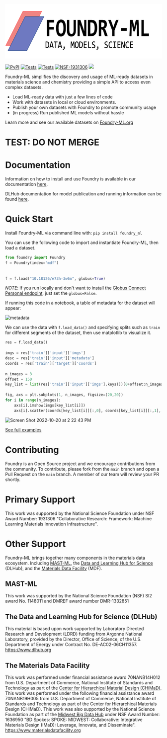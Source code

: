 
<picture>
  <source srcset="https://raw.githubusercontent.com/MLMI2-CSSI/foundry/main/assets/foundry-white.png" height=175" media="(prefers-color-scheme: dark)">
  <img src="https://raw.githubusercontent.com/MLMI2-CSSI/foundry/main/assets/foundry-black.png" height="175">
</picture>

[![PyPI](https://img.shields.io/pypi/v/foundry_ml.svg)](https://pypi.python.org/pypi/foundry_ml)
[![Tests](https://github.com/MLMI2-CSSI/foundry/actions/workflows/tests.yml/badge.svg)](https://github.com/MLMI2-CSSI/foundry/actions/workflows/tests.yml)
[![Tests](https://github.com/MLMI2-CSSI/foundry/actions/workflows/python-publish.yml/badge.svg)](https://github.com/MLMI2-CSSI/foundry/actions/workflows/python-publish.yml)
[![NSF-1931306](https://img.shields.io/badge/NSF-1931306-blue)](https://www.nsf.gov/awardsearch/showAward?AWD_ID=1931306&HistoricalAwards=false)
[<img src="https://img.shields.io/badge/view-documentation-blue">](https://ai-materials-and-chemistry.gitbook.io/foundry/)


Foundry-ML simplifies the discovery and usage of ML-ready datasets in materials science and chemistry providing a simple API to access even complex datasets. 
* Load ML-ready data with just a few lines of code
* Work with datasets in local or cloud environments. 
* Publish your own datasets with Foundry to promote community usage
* (in progress) Run published ML models without hassle

Learn more and see our available datasets on [Foundry-ML.org](https://foundry-ml.org/)

# TEST: DO NOT MERGE

# Documentation
Information on how to install and use Foundry is available in our documentation [here](https://ai-materials-and-chemistry.gitbook.io/foundry/v/docs/).

DLHub documentation for model publication and running information can be found [here](https://dlhub-sdk.readthedocs.io/en/latest/servable-publication.html).

# Quick Start
Install Foundry-ML via command line with:
`pip install foundry_ml`

You can use the following code to import and instantiate Foundry-ML, then load a dataset.

```python
from foundry import Foundry
f = Foundry(index="mdf")


f = f.load("10.18126/e73h-3w6n", globus=True)
```
*NOTE*: If you run locally and don't want to install the [Globus Connect Personal endpoint](https://www.globus.org/globus-connect-personal), just set the `globus=False`.

If running this code in a notebook, a table of metadata for the dataset will appear:

<img width="903" alt="metadata" src="https://user-images.githubusercontent.com/16869564/197038472-0b6ae559-4a6b-4b20-88e5-679bb6eb4f5c.png">

We can use the data with `f.load_data()` and specifying splits such as `train` for different segments of the dataset, then use matplotlib to visualize it.

```python
res = f.load_data()

imgs = res['train']['input']['imgs']
desc = res['train']['input']['metadata']
coords = res['train']['target']['coords']

n_images = 3
offset = 150
key_list = list(res['train']['input']['imgs'].keys())[0+offset:n_images+offset]

fig, axs = plt.subplots(1, n_images, figsize=(20,20))
for i in range(n_images):
    axs[i].imshow(imgs[key_list[i]])
    axs[i].scatter(coords[key_list[i]][:,0], coords[key_list[i]][:,1], s = 20, c = 'r', alpha=0.5)
```
<img width="595" alt="Screen Shot 2022-10-20 at 2 22 43 PM" src="https://user-images.githubusercontent.com/16869564/197039252-6d9c78ba-dc09-4037-aac2-d6f7e8b46851.png">

[See full examples](./examples)

# Contributing
Foundry is an Open Source project and we encourage contributions from the community. To contribute, please fork from the `main` branch and open a Pull Request on the `main` branch. A member of our team will review your PR shortly.

# Primary Support
This work was supported by the National Science Foundation under NSF Award Number: 1931306 "Collaborative Research: Framework: Machine Learning Materials Innovation Infrastructure".

# Other Support
Foundry-ML brings together many components in the materials data ecosystem. Including [MAST-ML](https://mastmldocs.readthedocs.io/en/latest/), the [Data and Learning Hub for Science](https://www.dlhub.org) (DLHub), and the [Materials Data Facility](https://materialsdatafacility.org) (MDF).

## MAST-ML
This work was supported by the National Science Foundation (NSF) SI2 award No. 1148011 and DMREF award number DMR-1332851

## The Data and Learning Hub for Science (DLHub)
This material is based upon work supported by Laboratory Directed Research and Development (LDRD) funding from Argonne National Laboratory, provided by the Director, Office of Science, of the U.S. Department of Energy under Contract No. DE-AC02-06CH11357.
https://www.dlhub.org

## The Materials Data Facility
This work was performed under financial assistance award 70NANB14H012 from U.S. Department of Commerce, National Institute of Standards and Technology as part of the [Center for Hierarchical Material Design (CHiMaD)](http://chimad.northwestern.edu). This work was performed under the following financial assistance award 70NANB19H005 from U.S. Department of Commerce, National Institute of Standards and Technology as part of the Center for Hierarchical Materials Design (CHiMaD). This work was also supported by the National Science Foundation as part of the [Midwest Big Data Hub](http://midwestbigdatahub.org) under NSF Award Number: 1636950 "BD Spokes: SPOKE: MIDWEST: Collaborative: Integrative Materials Design (IMaD): Leverage, Innovate, and Disseminate".
https://www.materialsdatafacility.org
